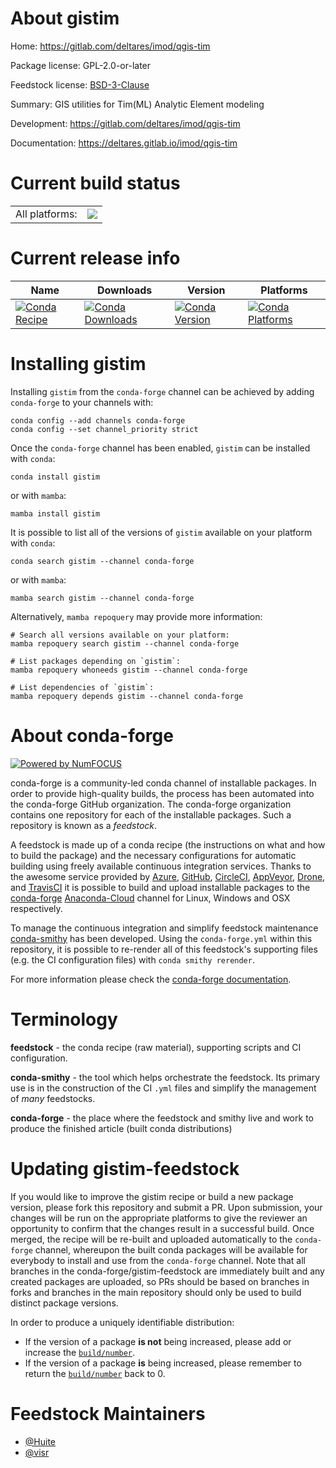About gistim
============

Home: https://gitlab.com/deltares/imod/qgis-tim

Package license: GPL-2.0-or-later

Feedstock license: [BSD-3-Clause](https://github.com/conda-forge/gistim-feedstock/blob/main/LICENSE.txt)

Summary: GIS utilities for Tim(ML) Analytic Element modeling

Development: https://gitlab.com/deltares/imod/qgis-tim

Documentation: https://deltares.gitlab.io/imod/qgis-tim

Current build status
====================


<table><tr><td>All platforms:</td>
    <td>
      <a href="https://dev.azure.com/conda-forge/feedstock-builds/_build/latest?definitionId=11623&branchName=main">
        <img src="https://dev.azure.com/conda-forge/feedstock-builds/_apis/build/status/gistim-feedstock?branchName=main">
      </a>
    </td>
  </tr>
</table>

Current release info
====================

| Name | Downloads | Version | Platforms |
| --- | --- | --- | --- |
| [![Conda Recipe](https://img.shields.io/badge/recipe-gistim-green.svg)](https://anaconda.org/conda-forge/gistim) | [![Conda Downloads](https://img.shields.io/conda/dn/conda-forge/gistim.svg)](https://anaconda.org/conda-forge/gistim) | [![Conda Version](https://img.shields.io/conda/vn/conda-forge/gistim.svg)](https://anaconda.org/conda-forge/gistim) | [![Conda Platforms](https://img.shields.io/conda/pn/conda-forge/gistim.svg)](https://anaconda.org/conda-forge/gistim) |

Installing gistim
=================

Installing `gistim` from the `conda-forge` channel can be achieved by adding `conda-forge` to your channels with:

```
conda config --add channels conda-forge
conda config --set channel_priority strict
```

Once the `conda-forge` channel has been enabled, `gistim` can be installed with `conda`:

```
conda install gistim
```

or with `mamba`:

```
mamba install gistim
```

It is possible to list all of the versions of `gistim` available on your platform with `conda`:

```
conda search gistim --channel conda-forge
```

or with `mamba`:

```
mamba search gistim --channel conda-forge
```

Alternatively, `mamba repoquery` may provide more information:

```
# Search all versions available on your platform:
mamba repoquery search gistim --channel conda-forge

# List packages depending on `gistim`:
mamba repoquery whoneeds gistim --channel conda-forge

# List dependencies of `gistim`:
mamba repoquery depends gistim --channel conda-forge
```


About conda-forge
=================

[![Powered by
NumFOCUS](https://img.shields.io/badge/powered%20by-NumFOCUS-orange.svg?style=flat&colorA=E1523D&colorB=007D8A)](https://numfocus.org)

conda-forge is a community-led conda channel of installable packages.
In order to provide high-quality builds, the process has been automated into the
conda-forge GitHub organization. The conda-forge organization contains one repository
for each of the installable packages. Such a repository is known as a *feedstock*.

A feedstock is made up of a conda recipe (the instructions on what and how to build
the package) and the necessary configurations for automatic building using freely
available continuous integration services. Thanks to the awesome service provided by
[Azure](https://azure.microsoft.com/en-us/services/devops/), [GitHub](https://github.com/),
[CircleCI](https://circleci.com/), [AppVeyor](https://www.appveyor.com/),
[Drone](https://cloud.drone.io/welcome), and [TravisCI](https://travis-ci.com/)
it is possible to build and upload installable packages to the
[conda-forge](https://anaconda.org/conda-forge) [Anaconda-Cloud](https://anaconda.org/)
channel for Linux, Windows and OSX respectively.

To manage the continuous integration and simplify feedstock maintenance
[conda-smithy](https://github.com/conda-forge/conda-smithy) has been developed.
Using the ``conda-forge.yml`` within this repository, it is possible to re-render all of
this feedstock's supporting files (e.g. the CI configuration files) with ``conda smithy rerender``.

For more information please check the [conda-forge documentation](https://conda-forge.org/docs/).

Terminology
===========

**feedstock** - the conda recipe (raw material), supporting scripts and CI configuration.

**conda-smithy** - the tool which helps orchestrate the feedstock.
                   Its primary use is in the construction of the CI ``.yml`` files
                   and simplify the management of *many* feedstocks.

**conda-forge** - the place where the feedstock and smithy live and work to
                  produce the finished article (built conda distributions)


Updating gistim-feedstock
=========================

If you would like to improve the gistim recipe or build a new
package version, please fork this repository and submit a PR. Upon submission,
your changes will be run on the appropriate platforms to give the reviewer an
opportunity to confirm that the changes result in a successful build. Once
merged, the recipe will be re-built and uploaded automatically to the
`conda-forge` channel, whereupon the built conda packages will be available for
everybody to install and use from the `conda-forge` channel.
Note that all branches in the conda-forge/gistim-feedstock are
immediately built and any created packages are uploaded, so PRs should be based
on branches in forks and branches in the main repository should only be used to
build distinct package versions.

In order to produce a uniquely identifiable distribution:
 * If the version of a package **is not** being increased, please add or increase
   the [``build/number``](https://docs.conda.io/projects/conda-build/en/latest/resources/define-metadata.html#build-number-and-string).
 * If the version of a package **is** being increased, please remember to return
   the [``build/number``](https://docs.conda.io/projects/conda-build/en/latest/resources/define-metadata.html#build-number-and-string)
   back to 0.

Feedstock Maintainers
=====================

* [@Huite](https://github.com/Huite/)
* [@visr](https://github.com/visr/)

